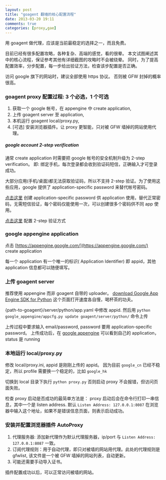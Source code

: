 ```yaml
---
layout: post
title: "goagent 翻墙的核心配置流程"
date: 2013-03-20 19:11
comments: true
categories: [proxy,gae]
---
```


用 goagent 做代理，应该是当前最稳定的选择之一，而且免费。

目前已经有很多配置攻略，各种复杂、高端的感觉，看的很晕。
本文试图阐述其中的核心流程，保证参考其他有详细截图的攻略时不会被绕晕。
同时，为了提高配置效率，分步配置，每一步给出验证方法，检查该步配置是否正确。

访问 google 旗下的网站时，建议全部使用 https 协议。
否则被 GFW 封掉的概率很高。

### goagent proxy 配置过程: 3 个必选，1 个可选

1. 获取一个 google 帐号，在 appengine 中 create application,
2. 上传 goagent server 至 application,
3. 本机运行 goagent local/proxy.py,
4. [可选] 安装浏览器插件。让 proxy 更智能，只对被 GFW 墙掉的网站使用代理。

##### google account 2-step verification

通常 create application 时需要把 google 帐号的安全机制升级为 2-step verification。
即: 绑定手机，每次登录都会收到验证码短信，正确输入才可登录成功。

大部分应用(手机/桌面)都无法获取验证码，所以不支持 2-step 验证。为了使用这些应用，google 提供了 application-specific password 来替代帐号密码。

[点击这里](https://accounts.google.com/IssuedAuthSubTokens?hide_authsub=1) 创建 application-specific password 供 application 使用，替代正常密码，无需短信验证，每个密码仅能使用一次，可以创建很多个密码供不同 app 使用。

[点击这里](https://accounts.google.com/SmsAuthConfig) 配置 2-step 验证方式

### google appengine application 

点击 [https://appengine.google.com/](https://appengine.google.com/)  create application

每一个 application 有一个唯一的标识( Application Identifier) 即 appid，其他 application 信息都可以随便填写。

### 上传 goagent server

推荐使用 appengine 而非 goagent 自带的 uploader。
[download Google App Engine SDK for Python](https://code.google.com/appengine/downloads.html) 这个页面打开速度各自慢，喝杯茶的功夫。

{path-to-goagent}/server/python/app.yaml 中修改 appid. 然后用 `python google_appengine/appcfg.py update goagent/server/python/` 命令上传

上传过程中要求输入 email/password, password 要用 application-specific password。
上传成功后，在 [google appengine](https://appengine.google.com/) 可以看到自己的 application，status 是 running

### 本地运行 local/proxy.py

修改 local/proxy.ini, appid 是刚刚上传的 appid。
因为目前 `google_cn` 已经不稳定，所以 profile 需要换一个稳定的，比如 `google_hk`

切换到 local 目录下执行 `python proxy.py` 否则启动 proxy 不会报错，但访问页面失败。

检查 proxy 启动是否成功的最简单方法是：
proxy 启动后会在命令行打印一串信息，其中一个是 listen address. 默认 `Listen Address: 127.0.0.1:8087`
在浏览器中输入这个地址，如果不是错误信息页面，则表示启动成功。

### 安装并配置浏览器插件 AutoProxy

1. 代理服务器: 添加新代理作为默认代理服务器，ip/port 与 `Listen Address: 127.0.0.1:8087` 一致。
2. 订阅代理规则：用于自动代理，即只对被墙的网站用代理。此处的代理规则是 gfwlist, 该文件是一个被 GFW 墙掉的网站列表，自动更新。 
3. 可能还需要手动导入证书。

插件配置成功以后，可以正常访问被墙的网站。

